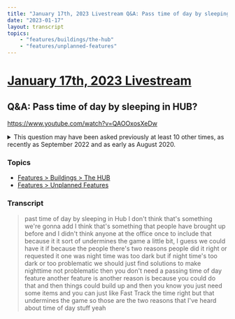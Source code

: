 ```yaml
---
title: "January 17th, 2023 Livestream Q&A: Pass time of day by sleeping in HUB?"
date: "2023-01-17"
layout: transcript
topics:
    - "features/buildings/the-hub"
    - "features/unplanned-features"
---
```

# [January 17th, 2023 Livestream](../2023-01-17.md)
## Q&A: Pass time of day by sleeping in HUB?
https://www.youtube.com/watch?v=QAOOxosXeDw
<details>
<summary>This question may have been asked previously at least 10 other times, as recently as September 2022 and as early as August 2020.</summary>

* [September 27th, 2022 Livestream Q&A: Can sleeping be added?](./yt-f57Lrnspk10.md) [https://www.youtube.com/watch?v=f57Lrnspk10](https://www.youtube.com/watch?v=f57Lrnspk10)
* [August 23rd, 2022 Livestream Q&A: Will we be able to sleep in the HUB's bed?](./yt-U6UAVFjQvVo.md) [https://www.youtube.com/watch?v=U6UAVFjQvVo](https://www.youtube.com/watch?v=U6UAVFjQvVo)
* [July 5th, 2022 Livestream Q&A: Will there ever be a sleep option?](./yt-I-wckc7yt1M.md) [https://www.youtube.com/watch?v=I-wckc7yt1M](https://www.youtube.com/watch?v=I-wckc7yt1M)
* [May 4th, 2021 Livestream Q&A: Can we use beds to sleep overnight?](./yt-84Mwit3dmQk.md) [https://www.youtube.com/watch?v=84Mwit3dmQk](https://www.youtube.com/watch?v=84Mwit3dmQk)
* [March 30th, 2021 Livestream Q&A: Can we finally sleep in the HUB?](./yt-vB8Drt_Ybhw.md) [https://www.youtube.com/watch?v=vB8Drt_Ybhw](https://www.youtube.com/watch?v=vB8Drt_Ybhw)
* [February 16th, 2021 Livestream Q&A: Can we sleep through nights?](./yt-uskbxtN069Q.md) [https://www.youtube.com/watch?v=uskbxtN069Q](https://www.youtube.com/watch?v=uskbxtN069Q)
* [January 26th, 2021 Livestream Q&A: Ability to sleep coming any time?](./yt-kDwywg_UJoc.md) [https://www.youtube.com/watch?v=kDwywg_UJoc](https://www.youtube.com/watch?v=kDwywg_UJoc)
* [October 6th, 2020 Livestream Q&A: When is the Hub bed going to work like the Minecraft one?](./yt-9o02HnPy5cY.md) [https://www.youtube.com/watch?v=9o02HnPy5cY](https://www.youtube.com/watch?v=9o02HnPy5cY)
* August 11th, 2020 Livestream Q&A: Sleep in-game? (Part 1) [https://clips.twitch.tv/DaintyYummyLemurANELE](https://clips.twitch.tv/DaintyYummyLemurANELE)
* August 11th, 2020 Livestream Q&A: Sleep in-game? (Part 2) [https://clips.twitch.tv/PrettiestObedientLegItsBoshyTime](https://clips.twitch.tv/PrettiestObedientLegItsBoshyTime)
</details>


### Topics
* [Features > Buildings > The HUB](../topics/features/buildings/the-hub.md)
* [Features > Unplanned Features](../topics/features/unplanned-features.md)

### Transcript

> past time of day by sleeping in Hub I don't think that's something we're gonna add I think that's something that people have brought up before and I didn't think anyone at the office once to include that because it it sort of undermines the game a little bit, I guess we could have it if because the people there's two reasons people did it right or requested it one was night time was too dark but if night time's too dark or too problematic we should just find solutions to make nighttime not problematic then you don't need a passing time of day feature another feature is another reason is because you could do that and then things could build up and then you know you just need some items and you can just like Fast Track the time right but that undermines the game so those are the two reasons that I've heard about time of day stuff yeah
